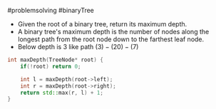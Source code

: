 #problemsolving #binaryTree 

- Given the root of a binary tree, return its maximum depth.
- A binary tree's maximum depth is the number of nodes along the longest path from the root node down to the farthest leaf node.
- Below depth is $3$ like path $(3) - (20) - (7)$  

```cpp title:solution folded:true
int maxDepth(TreeNode* root) {
	if(!root) return 0;

	int l = maxDepth(root->left);
	int r = maxDepth(root->right);
	return std::max(r, l) + 1;
}
```